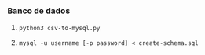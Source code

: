 ### Banco de dados

1. `python3 csv-to-mysql.py`

1. `mysql -u username [-p password] < create-schema.sql`
